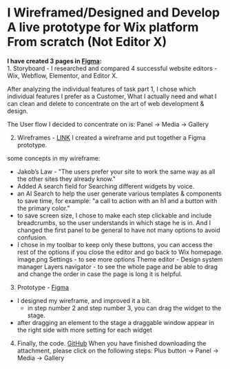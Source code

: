 <h1>I Wireframed/Designed and Develop A live prototype for Wix platform From scratch (Not Editor X)</h1>
<strong>
I have created 3 pages in <a href="https://www.figma.com/file/x6jSRH1ca7zfyblgqO34Eh/WIX?node-id=291%3A277" target="_blank">Figma</a>: 
</strong><br>
1. Storyboard - 
I researched and compared 4 successful website editors - Wix, Webflow, Elementor, and Editor X.

After analyzing the individual features of task part 1, I chose which individual features I prefer as a Customer, What I actually need and what I can clean and delete to concentrate on the art of web development & design.

The User flow I decided to concentrate on is:
Panel -> Media -> Gallery
 
2. Wireframes - 
<a href="https://www.figma.com/proto/x6jSRH1ca7zfyblgqO34Eh/WIX?node-id=291%3A277&viewport=-2545%2C1906%2C0.543749988079071&scaling=contain" target="_blank">LINK</a>
I created a wireframe and put together a Figma prototype.

some concepts in my wireframe:
- Jakob’s Law -  "The users prefer your site to work the same way as all the other sites they already know."
-  Added A search field for Searching different widgets by voice.
- an AI Search to help the user generate various templates & components to save time, for example: "a call to action with an h1 and a button with the primary color." 
- to save screen size, I chose to make each step clickable and include breadcrumbs, so the user understands in which stage he is in.
And I changed the first panel to be general to have not many options to avoid confusion. 
- I chose in my toolbar to keep only these buttons, you can access the rest of the options if you close the editor and go back to Wix homepage.  
image.png
Settings - to see more options
Theme editor - Design system manager
Layers navigator - to see the whole page and be able to drag and change the order in case the page is long it is helpful.


3. Prototype - 
<a href="https://www.figma.com/proto/x6jSRH1ca7zfyblgqO34Eh/WIX?node-id=342%3A400&viewport=507%2C372%2C0.1149674654006958&scaling=min-zoom" target="_blank">Figma</a>
- I designed my wireframe, and improved it a bit.
  - in step number 2 and step number 3, you can drag the widget to the stage.
- after dragging an element to the stage a draggable window appear in the right side with more setting for each widget  

4. Finally, the code.
<a href="https://github.com/itay1313/Wix-panel" target="_blank">GitHub</a>
When you have finished downloading the attachment, please click on the following steps: 
 Plus button -> Panel -> Media -> Gallery
